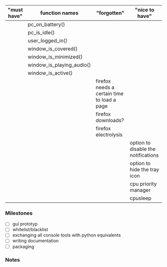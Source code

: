 "must have"|function names|"forgotten"|"nice to have"
-----------|--------------|-----------|--------------
||pc_on_battery()||
||pc_is_idle()||
||user_logged_in()||
||window_is_covered()||
||window_is_minimized()||
||window_is_playing_audio()||
||window_is_active()||
|||firefox needs a certain time to load a page|
|||firefox downloads?|
|||firefox electrolysis|
||||option to disable the notifications
||||option to hide the tray icon
||||cpu priority manager
||||cpusleep

### Milestones

- [ ] gui prototyp
- [ ] whitelist/blacklist
- [ ] exchanging all console tools with python equivalents
- [ ] writing documentation
- [ ] packaging

### Notes


